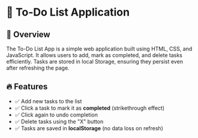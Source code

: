 # 📝 To-Do List Application

## 📌 Overview
The To-Do List App is a simple web application built using HTML, CSS, and JavaScript. It allows users to add, mark as completed, and delete tasks efficiently. Tasks are stored in local Storage, ensuring they persist even after refreshing the page.

## 🔥 Features
- ✅ Add new tasks to the list
- ✅ Click a task to mark it as **completed** (strikethrough effect)
- ✅ Click again to undo completion
- ✅ Delete tasks using the "X" button
- ✅ Tasks are saved in **localStorage** (no data loss on refresh)
